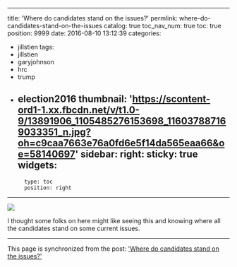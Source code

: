 
---
title: 'Where do candidates stand on the issues?'
permlink: where-do-candidates-stand-on-the-issues
catalog: true
toc_nav_num: true
toc: true
position: 9999
date: 2016-08-10 13:12:39
categories:
- jillstien
tags:
- jillstien
- garyjohnson
- hrc
- trump
- election2016
thumbnail: 'https://scontent-ord1-1.xx.fbcdn.net/v/t1.0-9/13891906_1105485276153698_116037887169033351_n.jpg?oh=c9caa7663e76a0fd6e5f14da565eaa66&oe=58140697'
sidebar:
    right:
        sticky: true
widgets:
    -
        type: toc
        position: right
---


<p><img src="https://scontent-ord1-1.xx.fbcdn.net/v/t1.0-9/13891906_1105485276153698_116037887169033351_n.jpg?oh=c9caa7663e76a0fd6e5f14da565eaa66&amp;oe=58140697" /></p>
<p>I thought some folks on here might like seeing this and knowing where all the candidates stand on some current issues.  </p>

- - -

This page is synchronized from the post: ['Where do candidates stand on the issues?'](https://steemit.com/@aggroed/where-do-candidates-stand-on-the-issues)
